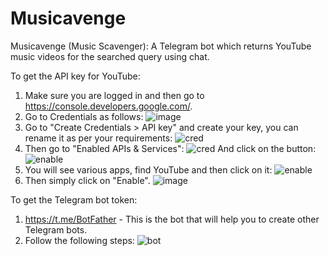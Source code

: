 # Musicavenge
Musicavenge (Music Scavenger): A Telegram bot which returns YouTube music videos for the searched query using chat.

To get the API key for YouTube:
1. Make sure you are logged in and then go to https://console.developers.google.com/.
2. Go to Credentials as follows:
   ![image](https://github.com/user-attachments/assets/6c684fd2-6fc1-48db-8b46-bdaeccc3ec73)
3. Go to "Create Credentials > API key" and create your key, you can rename it as per your requirements:
   ![cred](https://github.com/user-attachments/assets/414c8961-2c91-4493-8c88-63b7ad2b3e11)
4. Then go to "Enabled APIs & Services":
   ![cred](https://github.com/user-attachments/assets/8b9bb4ee-87d9-44d3-a6e2-897d4d68fa34)
   And click on the button:
   ![enable](https://github.com/user-attachments/assets/699b974f-495b-4231-a3f0-b2de9c715b88)
5. You will see various apps, find YouTube and then click on it:
   ![enable](https://github.com/user-attachments/assets/eba7dd60-24d5-4080-91e1-d88ce3f5f684)
6. Then simply click on "Enable".
   ![image](https://github.com/user-attachments/assets/72bee5e3-c526-40e1-8311-48e38fd67eab)

To get the Telegram bot token:
1. https://t.me/BotFather - This is the bot that will help you to create other Telegram bots.
2. Follow the following steps:
   ![bot](https://github.com/user-attachments/assets/68eb16c5-5051-4b4c-bee9-ef5671cf3aae)


